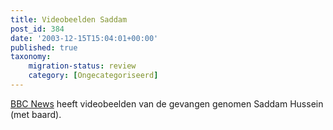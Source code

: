 ```yaml
---
title: Videobeelden Saddam
post_id: 384
date: '2003-12-15T15:04:01+00:00'
published: true
taxonomy:
    migration-status: review
    category: [Ongecategoriseerd]
---
```

[BBC News](http://news.bbc.co.uk/) heeft videobeelden van de gevangen genomen Saddam Hussein (met baard).